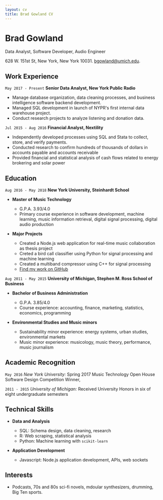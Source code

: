 ```yaml
---
layout: cv
title: Brad Gowland CV
---
```

# Brad Gowland
Data Analyst, Software Developer, Audio Engineer

628 W. 151st St,
New York, New York 10031. bgowland@umich.edu.

## Work Experience

`May 2017 - Present`
__Senior Data Analyst, New York Public Radio__

  - Manage database organization, data cleaning processes, and business intelligence software backend development.
  - Managed SQL development in launch of NYPR's first internal data warehouse project.
  - Conduct research projects to analyze listening and donation data.


`Jul 2015 - Aug 2016`
__Financial Analyst, Nextility__

  - Independently developed processes using SQL and Stata to collect, store, and verify payments.
  - Conducted research to confirm hundreds of thousands of dollars in accounts payable and accounts receivable
  - Provided financial and statistical analysis of cash flows related to energy brokering and solar power

## Education

`Aug 2016 - May 2018`
__New York University, Steinhardt School__

- **Master of Music Technology**
  - G.P.A. 3.93/4.0
  - Primary course experience in software development, machine learning, music information retrieval, digital signal
  processing, digital audio production
  
- **Major Projects**
  - Created a Node.js web application for real-time music collaboration as thesis project
  - Creted a bird call classifier using Python for signal processing and machine learning
  - Created a multiband compressor using C++ for signal processing
  - [Find my work on GitHub](https://github.com/bradgowland)


`Aug 2011 - May 2015`
__University of Michigan, Stephen M. Ross School of Business__

- **Bachelor of Business Administration** 
  - G.P.A. 3.85/4.0
  - Course experience: accounting, finance, marketing, statistics, economics, programming

- **Environmental Studies and Music minors**
  - Sustainability minor experience: energy systems, urban studies, environmental markets
  - Music minor experience: musicology, music theory, performance, music journalism

## Academic Recognition

`May 2016`
*New York University:* Spring 2017 Music Technology Open House Software Design Competition Winner, 

`2011 - 2015`
*University of Michigan:* Received University Honors in six of eight undergraduate semesters

## Technical Skills

- **Data and Analysis**
  - SQL: Schema design, data cleaning, research
  - R: Web scraping, statistical analysis
  - Python: Machine learning with `scikit-learn`

- **Application Development**
  - Javascript: Node.js application development, APIs, web sockets
  
## Interests 

- Podcasts, 70s and 80s sci-fi novels, mdoular synthesizers, drumming, Big Ten sports.

<!-- ### Footer
Last updated: Jan 2018 -->


